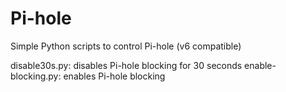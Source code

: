# Pi-hole

Simple Python scripts to control Pi-hole (v6 compatible)

disable30s.py: disables Pi-hole blocking for 30 seconds
enable-blocking.py: enables Pi-hole blocking
